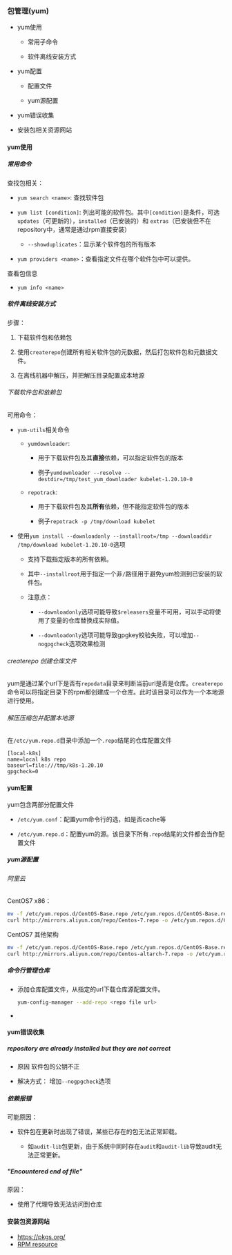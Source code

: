 ### 包管理(yum)

- yum使用
  
  - 常用子命令
  
  - 软件离线安装方式

- yum配置
  
  - 配置文件
  
  - yum源配置

- yum错误收集

- 安装包相关资源网站

#### yum使用

##### 常用命令

查找包相关：

- `yum search <name>`: 查找软件包

- `yum list [condition]`: 列出可能的软件包。其中`[condition]`是条件，可选`updates`（可更新的），`installed`（已安装的）和 `extras`（已安装但不在repository中，通常是通过rpm直接安装）
  
  - `--showduplicates`：显示某个软件包的所有版本

- `yum providers <name>`：查看指定文件在哪个软件包中可以提供。

查看包信息

- `yum info <name>`

##### 软件离线安装方式

步骤：

1. 下载软件包和依赖包

2. 使用`createrepo`创建所有相关软件包的元数据，然后打包软件包和元数据文件。

3. 在离线机器中解压，并把解压目录配置成本地源

###### 下载软件包和依赖包

可用命令：

- `yum-utils`相关命令
  
  - `yumdownloader`:
    
    - 用于下载软件包及其**直接**依赖，可以指定软件包的版本
    
    - 例子`yumdownloader --resolve --destdir=/tmp/test_yum_downloader kubelet-1.20.10-0`
  
  - `repotrack`:
    
    - 用于下载软件包及其**所有**依赖，但不能指定软件包的版本
    
    - 例子`repotrack -p /tmp/download kubelet`

- 使用`yum install --downloadonly --installroot=/tmp --downloaddir /tmp/download kubelet-1.20.10-0`选项
  
  - 支持下载指定版本的所有依赖。
  
  - 其中`--installroot`用于指定一个非`/`路径用于避免yum检测到已安装的软件包。
  
  - 注意点：
    
    - `--downloadonly`选项可能导致`$releasers`变量不可用，可以手动将使用了变量的仓库替换成实际值。
    
    - `--downloadonly`选项可能导致gpgkey校验失败，可以增加`--nogpgcheck`选项效果检测

###### createrepo 创建仓库文件

yum是通过某个url下是否有`repodata`目录来判断当前url是否是仓库。`createrepo`命令可以将指定目录下的rpm都创建成一个仓库。此时该目录可以作为一个本地源进行使用。

###### 解压压缩包并配置本地源

在`/etc/yum.repo.d`目录中添加一个`.repo`结尾的仓库配置文件

```
[local-k8s]
name=local k8s repo
baseurl=file:///tmp/k8s-1.20.10
gpgcheck=0
```

#### yum配置

yum包含两部分配置文件

- `/etc/yum.conf`：配置yum命令行的选，如是否cache等

- `/etc/yum.repo.d`：配置yum的源。该目录下所有`.repo`结尾的文件都会当作配置文件

##### yum源配置

###### 阿里云

CentOS7 x86：

```bash
mv -f /etc/yum.repos.d/CentOS-Base.repo /etc/yum.repos.d/CentOS-Base.repo.bak
curl http://mirrors.aliyun.com/repo/Centos-7.repo -o /etc/yum.repos.d/CentOS-Base.repo
```

CentOS7 其他架构

```bash
mv -f /etc/yum.repos.d/CentOS-Base.repo /etc/yum.repos.d/CentOS-Base.repo.bak
curl http://mirrors.aliyun.com/repo/Centos-altarch-7.repo -o /etc/yum.repos.d/CentOS-Base.repo
```

##### 命令行管理仓库

- 添加仓库配置文件，从指定的url下载仓库源配置文件。
  
  ```bash
  yum-config-manager --add-repo <repo file url>
  ```

- 

#### yum错误收集

##### repository are already installed but they are not correct

- 原因 软件包的公钥不正

- 解决方式： 增加`--nogpgcheck`选项

##### 依赖报错

可能原因：

- 软件包在更新时出现了错误，某些已存在的包无法正常卸载。
  
  - 如`audit-lib`包更新，由于系统中同时存在`audit`和`audit-lib`导致audit无法正常更新。

##### "Encountered end of file"

原因：

- 使用了代理导致无法访问到仓库

#### 安装包资源网站

- https://pkgs.org/
- [RPM resource](http://www.rpmfind.net/linux/rpm2html/search.php)
